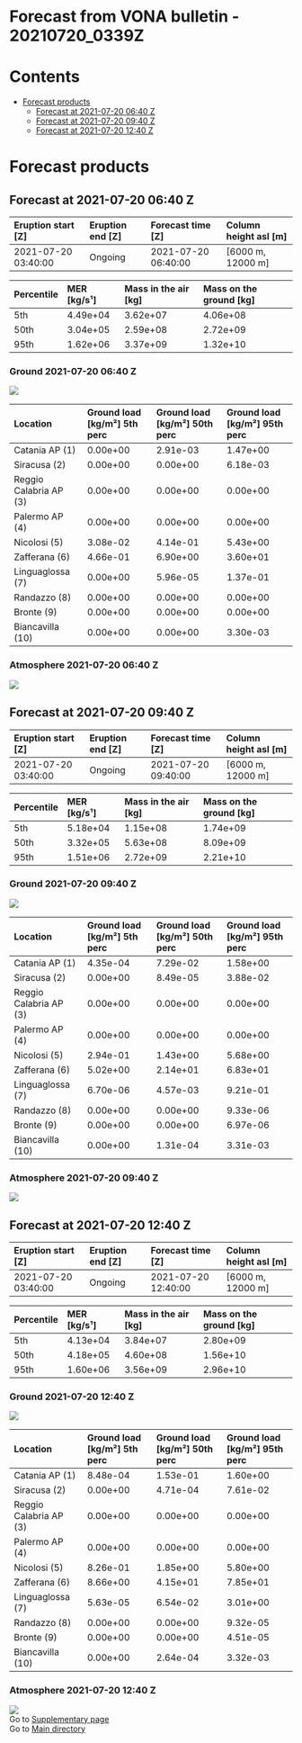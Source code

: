 
Forecast from VONA bulletin - 20210720_0339Z
============================================

Contents
========

* [Forecast products](#forecast-products)
	* [Forecast at 2021-07-20 06:40 Z](#forecast-at-2021-07-20-0640-z)
	* [Forecast at 2021-07-20 09:40 Z](#forecast-at-2021-07-20-0940-z)
	* [Forecast at 2021-07-20 12:40 Z](#forecast-at-2021-07-20-1240-z)

# Forecast products

## Forecast at 2021-07-20 06:40 Z
  

|Eruption start [Z]|Eruption end [Z]|Forecast time [Z]|Column height asl [m]|
| :--- | :--- | :--- | :--- |
|2021-07-20 03:40:00|Ongoing|2021-07-20 06:40:00|[6000 m, 12000 m]|
  
  

|Percentile|MER [kg/s¹]|Mass in the air [kg]|Mass on the ground [kg]|
| :--- | :--- | :--- | :--- |
|5th|4.49e+04|3.62e+07|4.06e+08|
|50th|3.04e+05|2.59e+08|2.72e+09|
|95th|1.62e+06|3.37e+09|1.32e+10|
  

### Ground 2021-07-20 06:40 Z
  
![](./figures/probability_grd_2021_07_20_0640_scenario_1.png)  
  
  
  
  
  
  
  
  
  

|Location|Ground load [kg/m²] 5th perc|Ground load [kg/m²] 50th perc|Ground load [kg/m²] 95th perc|
| :--- | :--- | :--- | :--- |
|Catania AP (1)|0.00e+00|2.91e-03|1.47e+00|
|Siracusa (2)|0.00e+00|0.00e+00|6.18e-03|
|Reggio Calabria AP (3)|0.00e+00|0.00e+00|0.00e+00|
|Palermo AP (4)|0.00e+00|0.00e+00|0.00e+00|
|Nicolosi (5)|3.08e-02|4.14e-01|5.43e+00|
|Zafferana (6)|4.66e-01|6.90e+00|3.60e+01|
|Linguaglossa (7)|0.00e+00|5.96e-05|1.37e-01|
|Randazzo (8)|0.00e+00|0.00e+00|0.00e+00|
|Bronte (9)|0.00e+00|0.00e+00|0.00e+00|
|Biancavilla (10)|0.00e+00|0.00e+00|3.30e-03|
  

### Atmosphere 2021-07-20 06:40 Z
  
![](./figures/probability_air_2021_07_20_0640_scenario_1_conclev_1.png)
## Forecast at 2021-07-20 09:40 Z
  

|Eruption start [Z]|Eruption end [Z]|Forecast time [Z]|Column height asl [m]|
| :--- | :--- | :--- | :--- |
|2021-07-20 03:40:00|Ongoing|2021-07-20 09:40:00|[6000 m, 12000 m]|
  
  

|Percentile|MER [kg/s¹]|Mass in the air [kg]|Mass on the ground [kg]|
| :--- | :--- | :--- | :--- |
|5th|5.18e+04|1.15e+08|1.74e+09|
|50th|3.32e+05|5.63e+08|8.09e+09|
|95th|1.51e+06|2.72e+09|2.21e+10|
  

### Ground 2021-07-20 09:40 Z
  
![](./figures/probability_grd_2021_07_20_0940_scenario_1.png)  
  
  
  
  
  
  
  
  
  

|Location|Ground load [kg/m²] 5th perc|Ground load [kg/m²] 50th perc|Ground load [kg/m²] 95th perc|
| :--- | :--- | :--- | :--- |
|Catania AP (1)|4.35e-04|7.29e-02|1.58e+00|
|Siracusa (2)|0.00e+00|8.49e-05|3.88e-02|
|Reggio Calabria AP (3)|0.00e+00|0.00e+00|0.00e+00|
|Palermo AP (4)|0.00e+00|0.00e+00|0.00e+00|
|Nicolosi (5)|2.94e-01|1.43e+00|5.68e+00|
|Zafferana (6)|5.02e+00|2.14e+01|6.83e+01|
|Linguaglossa (7)|6.70e-06|4.57e-03|9.21e-01|
|Randazzo (8)|0.00e+00|0.00e+00|9.33e-06|
|Bronte (9)|0.00e+00|0.00e+00|6.97e-06|
|Biancavilla (10)|0.00e+00|1.31e-04|3.31e-03|
  

### Atmosphere 2021-07-20 09:40 Z
  
![](./figures/probability_air_2021_07_20_0940_scenario_1_conclev_1.png)
## Forecast at 2021-07-20 12:40 Z
  

|Eruption start [Z]|Eruption end [Z]|Forecast time [Z]|Column height asl [m]|
| :--- | :--- | :--- | :--- |
|2021-07-20 03:40:00|Ongoing|2021-07-20 12:40:00|[6000 m, 12000 m]|
  
  

|Percentile|MER [kg/s¹]|Mass in the air [kg]|Mass on the ground [kg]|
| :--- | :--- | :--- | :--- |
|5th|4.13e+04|3.84e+07|2.80e+09|
|50th|4.18e+05|4.60e+08|1.56e+10|
|95th|1.60e+06|3.56e+09|2.96e+10|
  

### Ground 2021-07-20 12:40 Z
  
![](./figures/probability_grd_2021_07_20_1240_scenario_1.png)  
  
  
  
  
  
  
  
  
  

|Location|Ground load [kg/m²] 5th perc|Ground load [kg/m²] 50th perc|Ground load [kg/m²] 95th perc|
| :--- | :--- | :--- | :--- |
|Catania AP (1)|8.48e-04|1.53e-01|1.60e+00|
|Siracusa (2)|0.00e+00|4.71e-04|7.61e-02|
|Reggio Calabria AP (3)|0.00e+00|0.00e+00|0.00e+00|
|Palermo AP (4)|0.00e+00|0.00e+00|0.00e+00|
|Nicolosi (5)|8.26e-01|1.85e+00|5.80e+00|
|Zafferana (6)|8.66e+00|4.15e+01|7.85e+01|
|Linguaglossa (7)|5.63e-05|6.54e-02|3.01e+00|
|Randazzo (8)|0.00e+00|0.00e+00|9.32e-05|
|Bronte (9)|0.00e+00|0.00e+00|4.51e-05|
|Biancavilla (10)|0.00e+00|2.64e-04|3.32e-03|
  

### Atmosphere 2021-07-20 12:40 Z
  
![](./figures/probability_air_2021_07_20_1240_scenario_1_conclev_1.png)  
Go to [Supplementary page](Supplementary_page.md)  
Go to [Main directory](https://github.com/federicapardini/Real_time_ash_forecast)